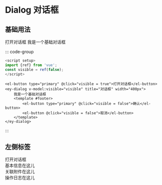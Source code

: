 # Dialog 对话框

## 基础用法

<div v-if="isClient">
    <el-button type="primary" @click="visible = true">打开对话框</el-button>
    <ey-dialog v-model:visible="visible" title="对话框" width="400px">
        我是一个基础对话框
        <template #footer>
            <el-button type="primary" @click="visible = false">确认</el-button>
            <el-button @click="visible = false">取消</el-button>
        </template>
    </ey-dialog>
</div>

::: code-group

```js [script]
<script setup>
import {ref} from 'vue';
const visible = ref(false);
</script>
```

```vue [template]
<el-button type="primary" @click="visible = true">打开对话框</el-button>
<ey-dialog v-model:visible="visible" title="对话框" width="400px">
    我是一个基础对话框
    <template #footer>
        <el-button type="primary" @click="visible = false">确认</el-button>
        <el-button @click="visible = false">取消</el-button>
    </template>
</ey-dialog>
```

:::

## 左侧标签

<div v-if="isClient">
    <el-button type="primary" @click="visible1 = true">打开对话框</el-button>
    <ey-dialog v-model:visible="visible1" title="对话框" width="600px" :leftMenu="leftMenu" v-model:tabIdx="tabIdx">
        <div v-if="tabIdx == 0">基本信息在这儿</div>
        <div v-else-if="tabIdx == 1">关联附件在这儿</div>
        <div v-else-if="tabIdx == 3">操作日志在这儿</div>
        <template #footer v-if="tabIdx == 3">
            <el-button type="primary" @click="visible1 = false">确认</el-button>
            <el-button @click="visible1 = false">取消</el-button>
        </template>
    </ey-dialog>
</div>

<script setup>
import { ref, onMounted } from 'vue';
const tabIdx = ref(0);
const visible = ref(false);
const visible1 = ref(false);
const isClient = ref(false);
const leftMenu = ref(['基本信息', '关联附件', '', '操作日志']);

onMounted(() => {
    isClient.value = true;
})
</script>